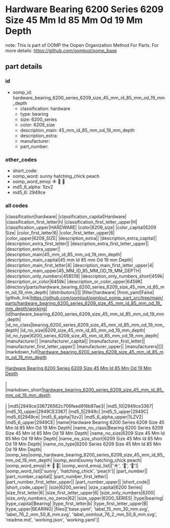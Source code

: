 # Hardware Bearing 6200 Series 6209 Size 45 Mm Id 85 Mm Od 19 Mm Depth  

note: This is part of OOMP the Oopen Organization Method For Parts. For more details: https://github.com/oomlout/oomp_base

##  part details





### id
* oomp_id: hardware_bearing_6200_series_6209_size_45_mm_id_85_mm_od_19_mm_depth
  * classification: hardware
  * type: bearing
  * size: 6200_series
  * color: 6209_size
  * description_main: 45_mm_id_85_mm_od_19_mm_depth
  * description_extra: 
  * manufacturer: 
  * part_number: 

### other_codes
* short_code: 
* oomp_word: sunny hatching_chick peach
* oomp_word_emoji :sunny: :hatching_chick: :peach:
* md5_6_alpha: 1lzv2
* md5_6: 2949ce

### all codes 
|classification|hardware|
|classification_capital|Hardware|
|classification_first_letter|h|
|classification_first_letter_upper|H|
|classification_upper|HARDWARE|
|color|6209_size|
|color_capital|6209 Size|
|color_first_letter|6|
|color_first_letter_upper|6|
|color_upper|6209_SIZE|
|description_extra||
|description_extra_capital||
|description_extra_first_letter||
|description_extra_first_letter_upper||
|description_extra_upper||
|description_main|45_mm_id_85_mm_od_19_mm_depth|
|description_main_capital|45 mm Id 85 mm Od 19 mm Depth|
|description_main_first_letter|4|
|description_main_first_letter_upper|4|
|description_main_upper|45_MM_ID_85_MM_OD_19_MM_DEPTH|
|description_only_numbers|458519|
|description_only_numbers_short|459k|
|description_or_color|6459k|
|description_or_color_upper|6459K|
|directory|parts/hardware_bearing_6200_series_6209_size_45_mm_id_85_mm_od_19_mm_depth|
|distributors|[]|
|filter|hardware|
|from_yaml|False|
|github_link|https://github.com/oomlout/oomlout_oomp_part_src/tree/main/parts/hardware_bearing_6200_series_6209_size_45_mm_id_85_mm_od_19_mm_depth/working|
|id|hardware_bearing_6200_series_6209_size_45_mm_id_85_mm_od_19_mm_depth|
|id_no_class|bearing_6200_series_6209_size_45_mm_id_85_mm_od_19_mm_depth|
|id_no_size|6209_size_45_mm_id_85_mm_od_19_mm_depth|
|id_no_type|6200_series_6209_size_45_mm_id_85_mm_od_19_mm_depth|
|manufacturer||
|manufacturer_capital||
|manufacturer_first_letter||
|manufacturer_first_letter_upper||
|manufacturer_upper||
|manufacturers|[]|
|markdown_full|[hardware_bearing_6200_series_6209_size_45_mm_id_85_mm_od_19_mm_depth](https://github.com/oomlout/oomlout_oomp_part_src/tree/main/parts/hardware_bearing_6200_series_6209_size_45_mm_id_85_mm_od_19_mm_depth/working)<br>[](https://github.com/oomlout/oomlout_oomp_part_src/tree/main/parts/hardware_bearing_6200_series_6209_size_45_mm_id_85_mm_od_19_mm_depth/working)<br>[Hardware Bearing 6200 Series 6209 Size 45 Mm Id 85 Mm Od 19 Mm Depth](https://github.com/oomlout/oomlout_oomp_part_src/tree/main/parts/hardware_bearing_6200_series_6209_size_45_mm_id_85_mm_od_19_mm_depth/working)<br><br>|
|markdown_short|[hardware_bearing_6200_series_6209_size_45_mm_id_85_mm_od_19_mm_depth](https://github.com/oomlout/oomlout_oomp_part_src/tree/main/parts/hardware_bearing_6200_series_6209_size_45_mm_id_85_mm_od_19_mm_depth/working)<br><br>|
|md5|2949ce336726562c706feed916b97ae3|
|md5_10|2949ce3367|
|md5_10_upper|2949CE3367|
|md5_5|2949c|
|md5_5_upper|2949C|
|md5_6|2949ce|
|md5_6_alpha|1lzv2|
|md5_6_alpha_upper|1LZV2|
|md5_6_upper|2949CE|
|name|Hardware Bearing 6200 Series 6209 Size 45 Mm Id 85 Mm Od 19 Mm Depth|
|name_no_class|Bearing 6200 Series 6209 Size 45 Mm Id 85 Mm Od 19 Mm Depth|
|name_no_size|6209 Size 45 Mm Id 85 Mm Od 19 Mm Depth|
|name_no_size_short|6209 Size 45 Mm Id 85 Mm Od 19 Mm Depth|
|name_no_type|6200 Series 6209 Size 45 Mm Id 85 Mm Od 19 Mm Depth|
|oomp_key|oomp_hardware_bearing_6200_series_6209_size_45_mm_id_85_mm_od_19_mm_depth|
|oomp_word|sunny hatching_chick peach|
|oomp_word_emoji|:sunny: :hatching_chick: :peach:|
|oomp_word_emoji_list|[':sunny:', ':hatching_chick:', ':peach:']|
|oomp_word_list|['sunny', 'hatching_chick', 'peach']|
|part_number||
|part_number_capital||
|part_number_first_letter||
|part_number_first_letter_upper||
|part_number_upper||
|short_code||
|short_code_upper||
|size|6200_series|
|size_capital|6200 Series|
|size_first_letter|6|
|size_first_letter_upper|6|
|size_only_numbers|6200|
|size_only_numbers_no_zeros|62|
|size_upper|6200_SERIES|
|type|bearing|
|type_capital|Bearing|
|type_first_letter|b|
|type_first_letter_upper|B|
|type_upper|BEARING|
|files|['base.yaml', 'label_15_mm_30_mm.svg', 'label_76_2_mm_50_8_mm.svg', 'label_oomlout_76_2_mm_50_8_mm.svg', 'readme.md', 'working.json', 'working.yaml']|
